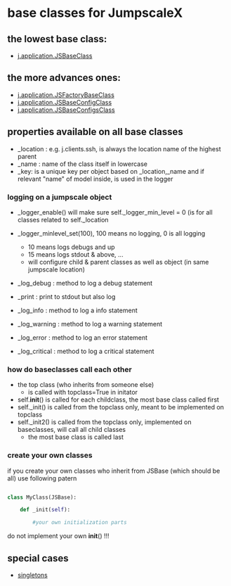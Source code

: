 # base classes for JumpscaleX

## the lowest base class:

- [j.application.JSBaseClass](jsbase.md)

## the more advances ones:

- [j.application.JSFactoryBaseClass](factorybaseclass.md)
- [j.application.JSBaseConfigClass](config.md)
- [j.application.JSBaseConfigsClass](configs.md)


## properties available on all base classes


- _location  : e.g. j.clients.ssh, is always the location name of the highest parent 
- _name : name of the class itself in lowercase
- _key: is a unique key per object based on _location,_name and if relevant "name" of model inside, is used in the logger

### logging on a jumpscale object

- _logger_enable() will make sure self._logger_min_level = 0 (is for all classes related to self._location
- _logger_minlevel_set(100), 100 means no logging, 0 is all logging
  - 10 means logs debugs and up
  - 15 means logs stdout & above, ...
  - will configure child & parent classes as well as object (in same jumpscale location)

- _log_debug : method to log a debug statement
- _print : print to stdout but also log
- _log_info : method to log a info statement
- _log_warning : method to log a warning statement
- _log_error : method to log an error statement
- _log_critical : method to log a critical statement


### how do baseclasses call each other

- the top class (who inherits from someone else)
    - is called with topclass=True in initator
- self.__init__() is called for each childclass, the most base class called first
- self._init() is called from the topclass only, meant to be implemented on topclass
- self._init2() is called from the topclass only, implemented on baseclasses, will call all child classes
    - the most base class is called last


### create your own classes

if you create your own classes who inherit from JSBase (which should be all)
use following patern

```python

class MyClass(JSBase):

    def _init(self):

        #your own initialization parts

```

do not implement your own __init__() !!!


## special cases

- [singletons](config_singleton.md)
